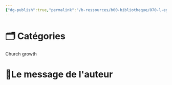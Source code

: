 ```yaml
---
{"dg-publish":true,"permalink":"/b-ressources/b00-bibliotheque/070-l-eglise-une-passion-une-vision-richard-warren/","title":"L'Église, une passion, une vision","tags":["📓Book"],"noteIcon":""}
---
```



# 🗂 Catégories 
Church growth

# 📍Le message de l'auteur